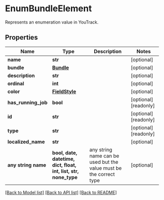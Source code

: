 # EnumBundleElement

Represents an enumeration value in YouTrack.

## Properties
Name | Type | Description | Notes
------------ | ------------- | ------------- | -------------
**name** | **str** |  | [optional] 
**bundle** | [**Bundle**](Bundle.md) |  | [optional] 
**description** | **str** |  | [optional] 
**ordinal** | **int** |  | [optional] 
**color** | [**FieldStyle**](FieldStyle.md) |  | [optional] 
**has_running_job** | **bool** |  | [optional] [readonly] 
**id** | **str** |  | [optional] [readonly] 
**type** | **str** |  | [optional] [readonly] 
**localized_name** | **str** |  | [optional] 
**any string name** | **bool, date, datetime, dict, float, int, list, str, none_type** | any string name can be used but the value must be the correct type | [optional]

[[Back to Model list]](../README.md#documentation-for-models) [[Back to API list]](../README.md#documentation-for-api-endpoints) [[Back to README]](../README.md)


